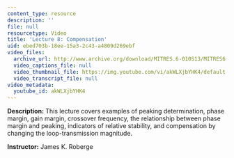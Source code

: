 ```yaml
---
content_type: resource
description: ''
file: null
resourcetype: Video
title: 'Lecture 8: Compensation'
uid: ebed703b-18ee-15a3-2c43-a4809d269ebf
video_files:
  archive_url: http://www.archive.org/download/MITRES.6-010S13/MITRES6-010S13_lec08_300k.mp4
  video_captions_file: null
  video_thumbnail_file: https://img.youtube.com/vi/akWLXjbYHK4/default.jpg
  video_transcript_file: null
video_metadata:
  youtube_id: akWLXjbYHK4
---
```


**Description:** This lecture covers examples of peaking determination, phase margin, gain margin, crossover frequency, the relationship between phase margin and peaking, indicators of relative stability, and compensation by changing the loop-transmission magnitude.

**Instructor:** James K. Roberge